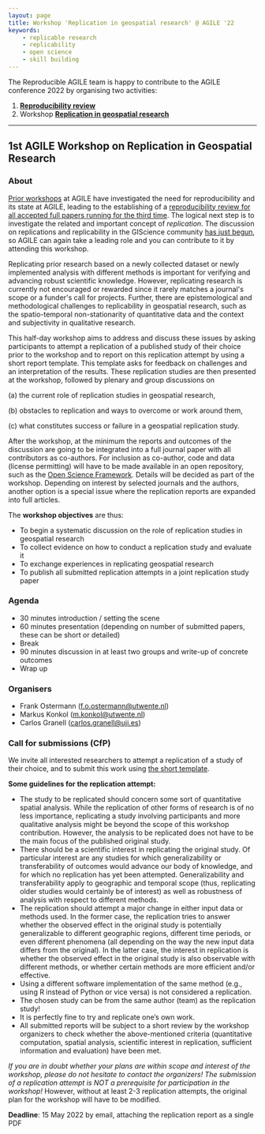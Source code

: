 ```yaml
---
layout: page
title: Workshop 'Replication in geospatial research' @ AGILE '22
keywords:
    - replicable research
    - replicability
    - open science
    - skill building
---
```


The Reproducible AGILE team is happy to contribute to the AGILE conference 2022 by organising two activities:

1. **[Reproducibility review](/2022)**
1. Workshop **[Replication in geospatial research](#replication-in-geospatial-research)**

------

## 1st AGILE Workshop on Replication in Geospatial Research

### About

[Prior workshops](/) at AGILE have investigated the need for reproducibility and its state at AGILE, leading to the establishing of a [reproducibility review for all accepted full papers running for the third time](/2022).
The logical next step is to investigate the related and important concept of _replication_.
The discussion on replications and replicability in the GIScience community [has just begun](https://doi.org/10.1073/pnas.2015759118), so AGILE can again take a leading role and you can contribute to it by attending this workshop.

Replicating prior research based on a newly collected dataset or newly implemented analysis with different methods is important for verifying and advancing robust scientific knowledge.
However, replicating research is currently not encouraged or rewarded since it rarely matches a journal's scope or a funder's call for projects.
Further, there are epistemological and methodological challenges to replicability in geospatial research, such as the spatio-temporal non-stationarity of quantitative data and the context and subjectivity in qualitative research.

This half-day workshop aims to address and discuss these issues by asking participants to attempt a replication of a published study of their choice prior to the workshop and to report on this replication attempt by using a short report template.
This template asks for feedback on challenges and an interpretation of the results.
These replication studies are then presented at the workshop, followed by plenary and group discussions on

(a) the current role of replication studies in geospatial research,

(b) obstacles to replication and ways to overcome or work around them, 

(c) what constitutes success or failure in a geospatial replication study.

After the workshop, at the minimum the reports and outcomes of the discussion are going to be integrated into a full journal paper with all contributors as co-authors.
For inclusion as co-author, code and data (license permitting) will have to be made available in an open repository, such as the [Open Science Framework](https://osf.io/).
Details will be decided as part of the workshop.
Depending on interest by selected journals and the authors, another option is a special issue where the replication reports are expanded into full articles.

The **workshop objectives** are thus:

- To begin a systematic discussion on the role of replication studies in geospatial research
- To collect evidence on how to conduct a replication study and evaluate it
- To exchange experiences in replicating geospatial research
- To publish all submitted replication attempts in a joint replication study paper

### Agenda

- 30 minutes introduction / setting the scene
- 60 minutes presentation (depending on number of submitted papers, these can be short or detailed)
- Break
- 90 minutes discussion in at least two groups and write-up of concrete outcomes
- Wrap up

### Organisers

- Frank Ostermann (f.o.ostermann@utwente.nl)
- Markus Konkol (m.konkol@utwente.nl)
- Carlos Granell (carlos.granell@uji.es)

### Call for submissions (CfP)

We invite all interested researchers to attempt a replication of a study of their choice, and to submit this work using [the short template](https://docs.google.com/document/d/1TClKwVSwuZz4gUZGq6ca99mFIcdy9XGy/).

**Some guidelines for the replication attempt:**
- The study to be replicated should concern some sort of quantitative spatial analysis.
While the replication of other forms of research is of no less importance, replicating a study involving participants and more qualitative analysis might be beyond the scope of this workshop contribution. 
However, the analysis to be replicated does not have to be the main focus of the published original study.
- There should be a scientific interest in replicating the original study. 
Of particular interest are any studies for which generalizability or transferability of outcomes would advance our body of knowledge, and for which no replication has yet been attempted. 
Generalizability and transferability apply to geographic and temporal scope (thus, replicating older studies would certainly be of interest) as well as robustness of analysis with respect to different methods.
- The replication should attempt a major change in either input data or methods used.
 In the former case, the replication tries to answer whether the observed effect in the original study is potentially generalizable to different geographic regions, different time periods, or even different phenomena (all depending on the way the new input data differs from the original). 
 In the latter case, the interest in replication is whether the observed effect in the original study is also observable with different methods, or whether certain methods are more efficient and/or effective.
- Using a different software implementation of the same method (e.g., using R instead of Python or vice versa) is not considered a replication.
- The chosen study can be from the same author (team) as the replication study!
- It is perfectly fine to try and replicate one’s own work.
- All submitted reports will be subject to a short review by the workshop organizers to check whether the above-mentioned criteria (quantitative computation, spatial analysis, scientific interest in replication, sufficient information and evaluation) have been met.

_If you are in doubt whether your plans are within scope and interest of the workshop, please do not hesitate to contact the organizers!_
_The submission of a replication attempt is NOT a prerequisite for participation in the workshop!_
However, without at least 2-3 replication attempts, the original plan for the workshop will have to be modified. 

**Deadline**: 15 May 2022 by email, attaching the replication report as a single PDF
